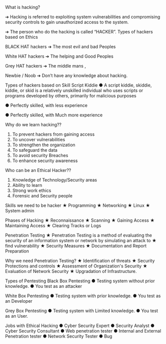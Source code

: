 
What is hacking?

➔ Hacking is referred to exploiting system vulnerabilities
and compromising security controls to gain unauthorized 
access to the system.

➔ The person who do the hacking is called “HACKER”.
Types of hackers based on Ethics

BLACK HAT hackers
 ➔ The most evil and bad Peoples
 
White HAT hackers
 ➔ The helping and Good Peoples
 
Grey HAT hackers
 ➔ The middle mans ,
 
Newbie / Noob
 ➔ Don’t have any knowledge 
about hacking.

Types of hackers based on Skill
Script Kiddie
● A script kiddie, skiddie, 
kiddie, or skid is a relatively 
unskilled individual who 
uses scripts or programs 
developed by others, 
primarily for malicious 
purposes

● Perfectly skilled, with less 
experience

● Perfectly skilled, with Much 
more experience

Why do we learn hacking??
1. To prevent hackers from gaining access
2. To uncover vulnerabilities
3. To strengthen the organization
4. To safeguard the data
5. To avoid security Breaches
6. To enhance security awareness

Who can be an Ethical Hacker??
1. Knowledge of Technology/Security areas
2. Ability to learn
3. Strong work ethics
4. Forensic and Security people

Skills we need to be hacker
★ Programming
★ Networking
★ Linux
★ System admin

Phases of Hacking
★ Reconnaissance
★ Scanning
★ Gaining Access
★ Maintaining Access
★ Clearing Tracks or Logs

Penetration Testing
★ Penetration Testing is a method of evaluating 
the security of an information system or 
network by simulating an attack to
★ find vulnerability
★ Security Measures
★ Documentation and Report Preparation

Why we need Penetration Testing?
★ Identification of threats
★ Security Protections and controls
★ Assessment of Organization's Security
★ Evaluation of Network Security
★ Upgradation of Infrastructure.

Types of Pentesting
Black Box Pentesting
● Testing system without prior 
knowledge.
● You test as an attacker

White Box Pentesting
● Testing system with prior 
knowledge.
● You test as an Developer

Grey Box Pentesting
● Testing system with Limited 
knowledge.
● You test as an User.

Jobs with Ethical Hacking
● Cyber Security Expert
● Security Analyst
● Cyber Security Consultant
● Web penetration tester
● Internal and External Penetration tester
● Network Security Tester
● Bug
